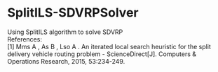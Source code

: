 # SplitILS-SDVRPSolver
Using SplitILS algorithm to solve SDVRP  
References:  
[1] Mms A ,  As B ,  Lso A . An iterated local search heuristic for the split delivery vehicle routing problem - ScienceDirect[J]. Computers & Operations Research, 2015, 53:234-249.
